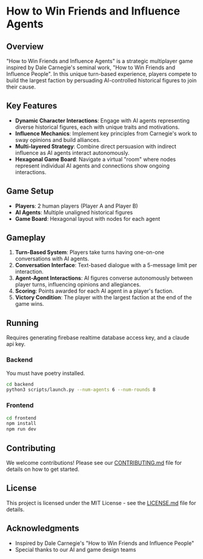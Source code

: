 # How to Win Friends and Influence Agents

## Overview

"How to Win Friends and Influence Agents" is a strategic multiplayer game inspired by Dale Carnegie's seminal work, "How to Win Friends and Influence People". In this unique turn-based experience, players compete to build the largest faction by persuading AI-controlled historical figures to join their cause.

## Key Features

- **Dynamic Character Interactions**: Engage with AI agents representing diverse historical figures, each with unique traits and motivations.
- **Influence Mechanics**: Implement key principles from Carnegie's work to sway opinions and build alliances.
- **Multi-layered Strategy**: Combine direct persuasion with indirect influence as AI agents interact autonomously.
- **Hexagonal Game Board**: Navigate a virtual "room" where nodes represent individual AI agents and connections show ongoing interactions.

## Game Setup

- **Players**: 2 human players (Player A and Player B)
- **AI Agents**: Multiple unaligned historical figures
- **Game Board**: Hexagonal layout with nodes for each agent

## Gameplay

1. **Turn-Based System**: Players take turns having one-on-one conversations with AI agents.
2. **Conversation Interface**: Text-based dialogue with a 5-message limit per interaction.
3. **Agent-Agent Interactions**: AI figures converse autonomously between player turns, influencing opinions and allegiances.
4. **Scoring**: Points awarded for each AI agent in a player's faction.
5. **Victory Condition**: The player with the largest faction at the end of the game wins.

## Running

Requires generating firebase realtime database access key, and a claude api key.

### Backend

You must have poetry installed.

```bash
cd backend
python3 scripts/launch.py --num-agents 6 --num-rounds 8
```

### Frontend

```bash
cd frontend
npm install
npm run dev
```

## Contributing

We welcome contributions! Please see our [CONTRIBUTING.md](CONTRIBUTING.md) file for details on how to get started.

## License

This project is licensed under the MIT License - see the [LICENSE.md](LICENSE.md) file for details.

## Acknowledgments

- Inspired by Dale Carnegie's "How to Win Friends and Influence People"
- Special thanks to our AI and game design teams
